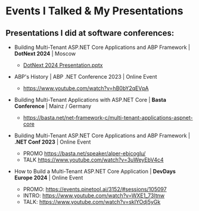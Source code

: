 # Events I Talked & My Presentations

## Presentations I did at software conferences:

- Building Multi-Tenant ASP.NET Core Applications and ABP Framework | **DotNext 2024** | Moscow
  - [DotNext 2024 Presentation.pptx](https://github.com/ebicoglu/presentations/blob/main/multi-tenancy-with-abp-dotnext-2024.pptx)
- ABP's History | ABP .NET Conference 2023 | Online Event
  - https://www.youtube.com/watch?v=hB0bY2qEVpA
- Building Multi-Tenant Applications with ASP.NET Core | **Basta Conference** | Mainz / Germany
  - https://basta.net/net-framework-c/multi-tenant-applications-aspnet-core
- Building Multi-Tenant ASP.NET Core Applications and ABP Framework | **.NET Conf 2023** | Online Event
  - PROMO https://basta.net/speaker/alper-ebicoglu/
  - TALK https://www.youtube.com/watch?v=3uWeyEbV4c4
- How to Build a Multi-Tenant ASP.NET Core Application | **DevDays Europe 2024** | Online Event
  

  - PROMO: https://events.pinetool.ai/3152/#sessions/105097
  - INTRO: https://www.youtube.com/watch?v=WXE1_73Itnw
  - TALK: https://www.youtube.com/watch?v=skIYOdj5yGk
